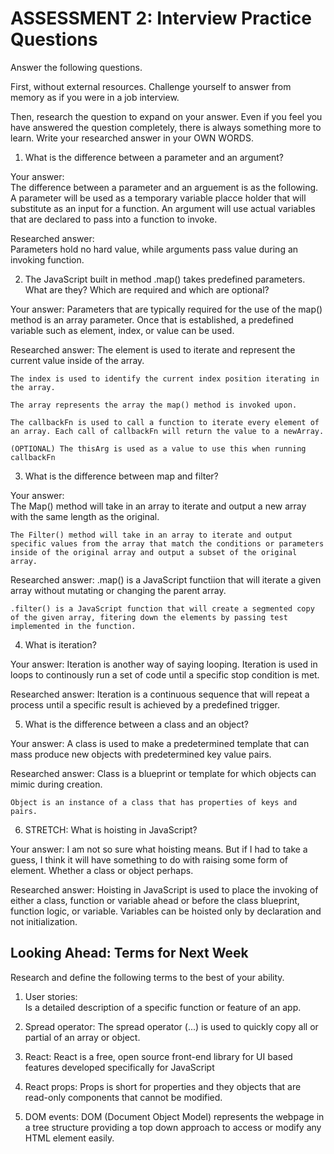 # ASSESSMENT 2: Interview Practice Questions

Answer the following questions.

First, without external resources. Challenge yourself to answer from memory as if you were in a job interview.

Then, research the question to expand on your answer. Even if you feel you have answered the question completely, there is always something more to learn. Write your researched answer in your OWN WORDS.

1. What is the difference between a parameter and an argument?

Your answer:    
    The difference between a parameter and an arguement is as the following. A parameter will be used as a temporary variable placce holder that will substitute as an input for a function. An argument will use actual variables that are declared to pass into a function to invoke.

Researched answer:  
    Parameters hold no hard value, while arguments pass value during an invoking function.



2. The JavaScript built in method .map() takes predefined parameters. What are they? Which are required and which are optional?

Your answer:
    Parameters that are typically required for the use of the map() method is an array parameter. Once that is established, a predefined variable such as element, index, or value can be used.

Researched answer:
    The element is used to iterate and represent the current value inside of the array. 

    The index is used to identify the current index position iterating in the array.

    The array represents the array the map() method is invoked upon.

    The callbackFn is used to call a function to iterate every element of an array. Each call of callbackFn will return the value to a newArray.

    (OPTIONAL) The thisArg is used as a value to use this when running callbackFn



3. What is the difference between map and filter?

Your answer:    
    The Map() method will take in an array to iterate and output a new array with the same length as the original.

    The Filter() method will take in an array to iterate and output specific values from the array that match the conditions or parameters inside of the original array and output a subset of the original array.

Researched answer:
    .map() is a JavaScript functiion that will iterate a given array without mutating or changing the parent array.

    .filter() is a JavaScript function that will create a segmented copy of the given array, fitering down the elements by passing test implemented in the function.


4. What is iteration?

Your answer:
    Iteration is another way of saying looping. Iteration is used in loops to continously run a set of code until a specific stop condition is met.

Researched answer:
    Iteration is a continuous sequence that will repeat a process until a specific result is achieved by a predefined trigger.


5. What is the difference between a class and an object?

Your answer:
    A class is used to make a predetermined template that can mass produce new objects with predetermined key value pairs.

Researched answer:
    Class is a blueprint or template for which objects can mimic during creation.

    Object is an instance of a class that has properties of keys and pairs.


6. STRETCH: What is hoisting in JavaScript?

Your answer:
    I am not so sure what hoisting means. But if I had to take a guess, I think it will have something to do with raising some form of element. Whether a class or object perhaps.

Researched answer:
    Hoisting in JavaScript is used to place the invoking of either a class, function or variable ahead or before the class blueprint, function logic, or variable. Variables can be hoisted only by declaration and not initialization.


## Looking Ahead: Terms for Next Week

Research and define the following terms to the best of your ability.

1. User stories:    
    Is a detailed description of a specific function or feature of an app.

2. Spread operator:
    The spread operator (...) is used to quickly copy all or partial of an array or object.

3. React:
    React is a free, open source front-end library for UI based features developed specifically for JavaScript

4. React props:
    Props is short for properties and they objects that are read-only components that cannot be modified.

5. DOM events:
    DOM (Document Object Model) represents the webpage in a tree structure providing a top down approach to access or modify any HTML element easily.
